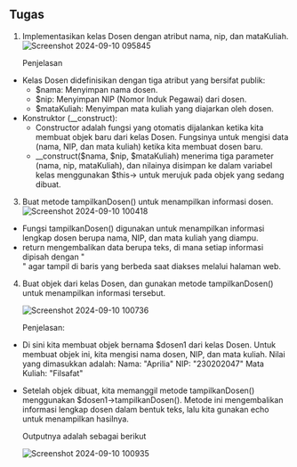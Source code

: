 ## Tugas
1. Implementasikan kelas Dosen dengan atribut nama, nip, dan mataKuliah.
   ![Screenshot 2024-09-10 095845](https://github.com/user-attachments/assets/8e9bcdec-9b9e-4521-bcd8-28e097f6855a)

   Penjelasan
* Kelas Dosen didefinisikan dengan tiga atribut yang bersifat publik:
  - $nama: Menyimpan nama dosen.
   - $nip: Menyimpan NIP (Nomor Induk Pegawai) dari dosen.
   - $mataKuliah: Menyimpan mata kuliah yang diajarkan oleh dosen.
* Konstruktor (__construct):
   - Constructor adalah fungsi yang otomatis dijalankan ketika kita membuat objek baru dari kelas Dosen. Fungsinya untuk mengisi data       (nama, NIP, dan mata kuliah) ketika kita membuat dosen baru.
   - __construct($nama, $nip, $mataKuliah) menerima tiga parameter (nama, nip, mataKuliah), dan nilainya disimpan ke dalam variabel          kelas menggunakan $this-> untuk merujuk pada objek yang sedang dibuat.
3. Buat metode tampilkanDosen() untuk menampilkan informasi dosen.
   ![Screenshot 2024-09-10 100418](https://github.com/user-attachments/assets/611a42dc-fcf7-4f78-9418-a2dad72d693d)
* Fungsi tampilkanDosen() digunakan untuk menampilkan informasi lengkap dosen berupa nama, NIP, dan mata kuliah yang diampu.
* return mengembalikan data berupa teks, di mana setiap informasi dipisah dengan "<br>" agar tampil di baris yang berbeda saat diakses melalui halaman web.
4. Buat objek dari kelas Dosen, dan gunakan metode tampilkanDosen() untuk menampilkan informasi tersebut.

   ![Screenshot 2024-09-10 100736](https://github.com/user-attachments/assets/852eb15e-0710-44b9-924d-b8a758129e6b)
   
   Penjelasan:
* Di sini kita membuat objek bernama $dosen1 dari kelas Dosen. Untuk membuat objek ini, kita mengisi nama dosen, NIP, dan mata kuliah. Nilai yang dimasukkan adalah:
Nama: "Aprilia"
NIP: "230202047"
Mata Kuliah: "Filsafat"
* Setelah objek dibuat, kita memanggil metode tampilkanDosen() menggunakan $dosen1->tampilkanDosen(). Metode ini mengembalikan informasi lengkap dosen dalam bentuk teks, lalu kita gunakan echo untuk menampilkan hasilnya.
   
   Outputnya adalah sebagai berikut

   ![Screenshot 2024-09-10 100935](https://github.com/user-attachments/assets/df9ad357-0ab6-4603-8c4e-880d8cc010d9)
